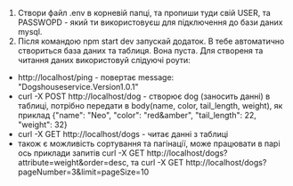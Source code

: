1. Створи файл .env в корневій папці, та пропиши туди свій USER, та PASSWOPD - який ти використовуєш для підключення до бази даних mysql.
2. Після командою npm start dev запускай додаток. В тебе автоматично створиться база даних та таблиця. Вона пуста. Для створеня та читання даних використовуй слідуючі роути:
- http://localhost/ping - повертає  message: "Dogshouseservice.Version1.0.1"
- curl -X POST http://localhost/dog - створює dog (заносить данні) в таблиці, потрібно передати в body(name, color, tail_length, weight), як приклад {"name": "Neo", "color": "red&amber", "tail_length": 22, "weight": 32}
- curl -X GET http://localhost/dogs - читає данні з таблиці
- також є можливість сортування та пагінації, може працювати в парі ось приклади запитів  curl -X GET http://localhost/dogs?attribute=weight&order=desc, та curl -X GET http://localhost/dogs?pageNumber=3&limit=pageSize=10